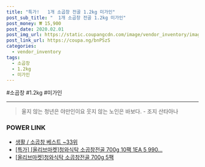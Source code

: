 ```yaml
--- 
title: "특가!   1개 소곱창 전골 1.2kg 미가인" 
post_sub_title: "  1개 소곱창 전골 1.2kg 미가인" 
post_money: ₩ 15,900 
post_date: 2020.02.01 
post_img_url: https://static.coupangcdn.com/image/vendor_inventory/images/2018/09/07/16/5/448efde2-ed11-4043-867e-00de450f79a3.jpg 
post_link_url: https://coupa.ng/bnPSzS 
categories: 
  - vendor_inventory 
tags: 
  - 소곱창 
  - 1.2kg 
  - 미가인 
--- 
```

  #소곱창 #1.2kg #미가인 
<hr> 

> 울지 않는 청년은 야만인이요 웃지 않는 노인은 바보다. - 조지 산타아나 


### POWER LINK

* <a href="https://blog.naver.com/santokki14/221792716876" target="_blank">생활 / 소곱창 베스트 ~33위</a>
* <a href="https://blog.naver.com/sakai111/221792973932" target="_blank">[특가] [올리브마켓]청와식탁 소곱창전골 700g 10팩 1EA 5 990...</a>
* <a href="https://blog.naver.com/fasyy4321/221792195671" target="_blank">[올리브마켓]청와식탁 소곱창전골 700g 5팩</a>
